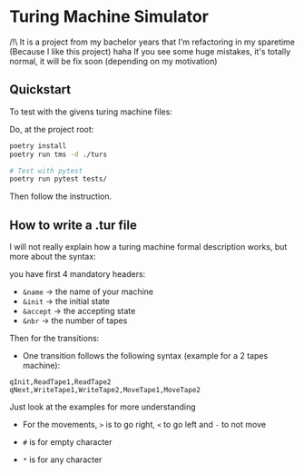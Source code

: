 # Turing Machine Simulator

/!\ It is a project from my bachelor years that I'm refactoring in my sparetime (Because I like this project) haha If you see some huge mistakes, it's totally normal, it will be fix soon (depending on my motivation)

## Quickstart

To test with the givens turing machine files:

Do, at the project root:
```bash
poetry install
poetry run tms -d ./turs

# Test with pytest
poetry run pytest tests/

```

Then follow the instruction.

## How to write a .tur file

I will not really explain how a turing machine formal description works, but more about the syntax:

you have first 4 mandatory headers:
- `&name` -> the name of your machine
- `&init` -> the initial state
- `&accept` -> the accepting state
- `&nbr` -> the number of tapes

Then for the transitions:

- One transition follows the following syntax (example for a 2 tapes machine):
```
qInit,ReadTape1,ReadTape2
qNext,WriteTape1,WriteTape2,MoveTape1,MoveTape2
```
Just look at the examples for more understanding

- For the movements, `>` is to go right, `<` to go left and `-` to not move

- `#` is for empty character

- `*` is for any character
